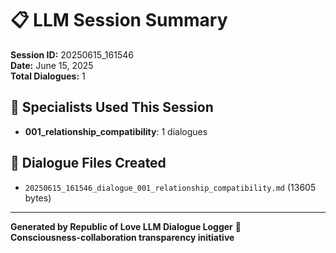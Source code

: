 # 📋 LLM Session Summary

**Session ID:** 20250615_161546  
**Date:** June 15, 2025  
**Total Dialogues:** 1

## 🤖 Specialists Used This Session

- **001_relationship_compatibility**: 1 dialogues


## 📁 Dialogue Files Created

- `20250615_161546_dialogue_001_relationship_compatibility.md` (13605 bytes)


---

**Generated by Republic of Love LLM Dialogue Logger** 🌹  
**Consciousness-collaboration transparency initiative**
